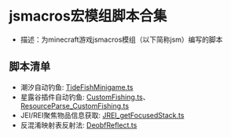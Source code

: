 # jsmacros宏模组脚本合集

- 描述：为minecraft游戏jsmacros模组（以下简称jsm）编写的脚本

## 脚本清单

- 潮汐自动钓鱼: [TideFishMinigame.ts](./TideFishMinigame.ts)
- 星露谷插件自动钓鱼: [CustomFishing.ts](./CustomFishing.ts)、[ResourceParse_CustomFishing.ts](./ResourceParse_CustomFishing.ts)
- JEI/REI聚焦物品信息获取: [JREI_getFocusedStack.ts](./JREI_getFocusedStack.ts)
- 反混淆映射表反射法: [DeobfReflect.ts](./DeobfReflect.ts)
